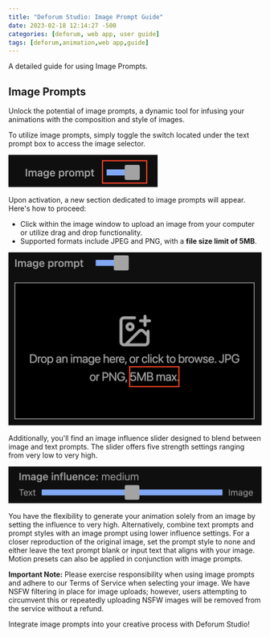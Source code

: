 ```yaml
---
title: "Deforum Studio: Image Prompt Guide"
date: 2023-02-18 12:14:27 -500
categories: [deforum, web app, user guide]
tags: [deforum,animation,web app,guide]
---
```

A detailed guide for using Image Prompts.

## **Image Prompts**

Unlock the potential of image prompts, a dynamic tool for infusing your animations with the composition and style of images.

To utilize image prompts, simply toggle the switch located under the text prompt box to access the image selector.

<img width="297" alt="Screenshot 2024-02-18 at 8 29 13 AM" src="assets/image_prompt_button.png">


Upon activation, a new section dedicated to image prompts will appear. Here's how to proceed:
- Click within the image window to upload an image from your computer or utilize drag and drop functionality.
- Supported formats include JPEG and PNG, with a **file size limit of 5MB**.


<img width="506" alt="Screenshot 2024-02-18 at 8 30 29 AM" src="assets/image_prompt.png">


Additionally, you'll find an image influence slider designed to blend between image and text prompts. The slider offers five strength settings ranging from very low to very high.



<img width="518" alt="image" src="assets/image_influence_slider.png">


You have the flexibility to generate your animation solely from an image by setting the influence to very high. Alternatively, combine text prompts and prompt styles with an image prompt using lower influence settings. For a closer reproduction of the original image, set the prompt style to none and either leave the text prompt blank or input text that aligns with your image. Motion presets can also be applied in conjunction with image prompts.

**Important Note:** Please exercise responsibility when using image prompts and adhere to our Terms of Service when selecting your image. We have NSFW filtering in place for image uploads; however, users attempting to circumvent this or repeatedly uploading NSFW images will be removed from the service without a refund.

Integrate image prompts into your creative process with Deforum Studio!
